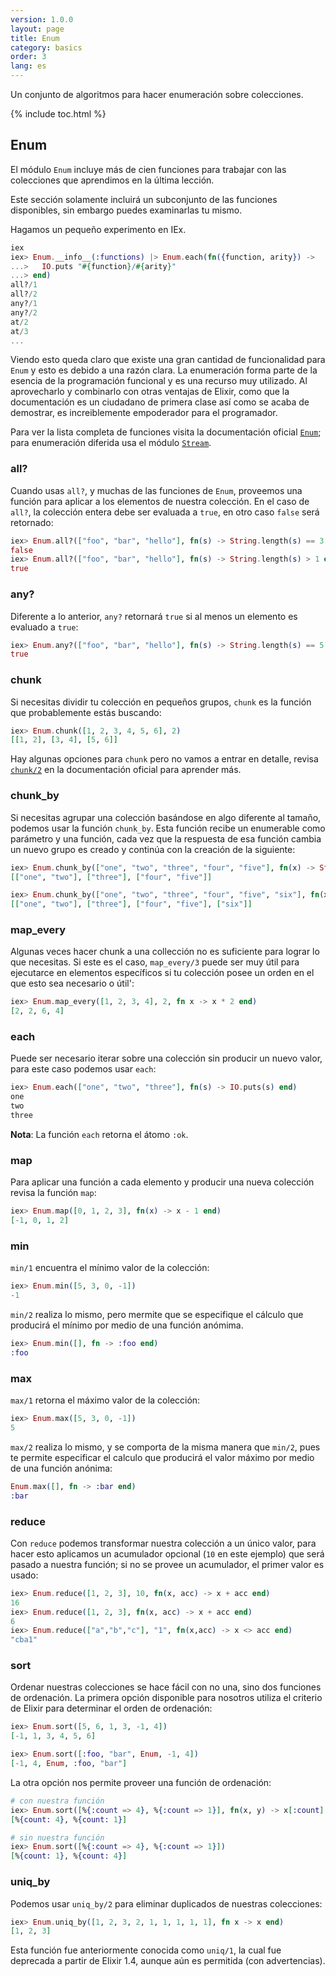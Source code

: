 ```yaml
---
version: 1.0.0
layout: page
title: Enum
category: basics
order: 3
lang: es
---
```


Un conjunto de algoritmos para hacer enumeración sobre colecciones.

{% include toc.html %}

## Enum

El módulo `Enum` incluye más de cien funciones para trabajar con las colecciones que aprendimos en la última lección.

Este sección solamente incluirá un subconjunto de las funciones disponibles, sin embargo puedes examinarlas tu mismo.

Hagamos un pequeño experimento en IEx.

```elixir
iex
iex> Enum.__info__(:functions) |> Enum.each(fn({function, arity}) ->
...>   IO.puts "#{function}/#{arity}"
...> end)
all?/1
all?/2
any?/1
any?/2
at/2
at/3
...
```

Viendo esto queda claro que existe una gran cantidad de funcionalidad para `Enum` y esto es debido a una razón clara. La enumeración forma parte de la esencia de la programación funcional y es una recurso muy utilizado.
Al aprovecharlo y combinarlo con otras ventajas de Elixir, como que la documentación es un ciudadano de primera clase así como se acaba de demostrar, es increiblemente empoderador para el programador.

Para ver la lista completa de funciones visita la documentación oficial [`Enum`](http://elixir-lang.org/docs/stable/elixir/Enum.html); para enumeración diferida usa el módulo [`Stream`](http://elixir-lang.org/docs/stable/elixir/Stream.html).


### all?

Cuando usas `all?`, y muchas de las funciones de `Enum`, proveemos una función para aplicar a los elementos de nuestra colección. En el caso de `all?`, la colección entera debe ser evaluada a `true`, en otro caso `false` será retornado:

```elixir
iex> Enum.all?(["foo", "bar", "hello"], fn(s) -> String.length(s) == 3 end)
false
iex> Enum.all?(["foo", "bar", "hello"], fn(s) -> String.length(s) > 1 end)
true
```

### any?

Diferente a lo anterior, `any?` retornará `true` si al menos un elemento es evaluado a `true`:

```elixir
iex> Enum.any?(["foo", "bar", "hello"], fn(s) -> String.length(s) == 5 end)
true
```

### chunk

Si necesitas dividir tu colección en pequeños grupos, `chunk` es la función que probablemente estás buscando:

```elixir
iex> Enum.chunk([1, 2, 3, 4, 5, 6], 2)
[[1, 2], [3, 4], [5, 6]]
```

Hay algunas opciones para `chunk` pero no vamos a entrar en detalle, revisa [`chunk/2`](http://elixir-lang.org/docs/stable/elixir/Enum.html#chunk/2) en la documentación oficial para aprender más.

### chunk_by

Si necesitas agrupar una colección basándose en algo diferente al tamaño, podemos usar la función `chunk_by`. Esta función recibe un enumerable como parámetro y una función, cada vez que la respuesta de esa función cambia un nuevo grupo es creado y continúa con la creación de la siguiente:

```elixir
iex> Enum.chunk_by(["one", "two", "three", "four", "five"], fn(x) -> String.length(x) end)
[["one", "two"], ["three"], ["four", "five"]]

iex> Enum.chunk_by(["one", "two", "three", "four", "five", "six"], fn(x) -> String.length(x) end)
[["one", "two"], ["three"], ["four", "five"], ["six"]]
```
### map_every

Algunas veces hacer chunk a una collección no es suficiente para lograr lo que necesitas. Si este es el caso, `map_every/3` puede ser muy útil para ejecutarce en elementos específicos si tu colección posee un orden en el que esto sea necesario o útil':

```elixir
iex> Enum.map_every([1, 2, 3, 4], 2, fn x -> x * 2 end)
[2, 2, 6, 4]
```

### each

Puede ser necesario iterar sobre una colección sin producir un nuevo valor, para este caso podemos usar `each`:

```elixir
iex> Enum.each(["one", "two", "three"], fn(s) -> IO.puts(s) end)
one
two
three
```

__Nota__: La función `each` retorna el átomo `:ok`.

### map

Para aplicar una función a cada elemento y producir una nueva colección revisa la función `map`:

```elixir
iex> Enum.map([0, 1, 2, 3], fn(x) -> x - 1 end)
[-1, 0, 1, 2]
```

### min

`min/1` encuentra el mínimo valor de la colección:

```elixir
iex> Enum.min([5, 3, 0, -1])
-1
```

`min/2` realiza lo mismo, pero mermite que se especifique el cálculo que producirá el mínimo por medio de una función anómima.

```elixir
iex> Enum.min([], fn -> :foo end)
:foo
```

### max

`max/1` retorna el máximo valor de la colección:

```elixir
iex> Enum.max([5, 3, 0, -1])
5
```

`max/2` realiza lo mismo, y se comporta de la misma manera que  `min/2`, pues te permite especificar el calculo que producirá el valor máximo por medio de una función anónima:

```elixir
Enum.max([], fn -> :bar end)
:bar
```

### reduce

Con `reduce` podemos transformar nuestra colección a un único valor, para hacer esto aplicamos un acumulador opcional (`10` en este ejemplo) que será pasado a nuestra función; si no se provee un acumulador, el primer valor es usado:

```elixir
iex> Enum.reduce([1, 2, 3], 10, fn(x, acc) -> x + acc end)
16
iex> Enum.reduce([1, 2, 3], fn(x, acc) -> x + acc end)
6
iex> Enum.reduce(["a","b","c"], "1", fn(x,acc) -> x <> acc end)
"cba1"
```

### sort

Ordenar nuestras colecciones se hace fácil con no una, sino dos funciones de ordenación. La primera opción disponible para nosotros utiliza el criterio de Elixir para determinar el orden de ordenación:

```elixir
iex> Enum.sort([5, 6, 1, 3, -1, 4])
[-1, 1, 3, 4, 5, 6]

iex> Enum.sort([:foo, "bar", Enum, -1, 4])
[-1, 4, Enum, :foo, "bar"]
```

La otra opción nos permite proveer una función de ordenación:

```elixir
# con nuestra función
iex> Enum.sort([%{:count => 4}, %{:count => 1}], fn(x, y) -> x[:count] > y[:count] end)
[%{count: 4}, %{count: 1}]

# sin nuestra función
iex> Enum.sort([%{:count => 4}, %{:count => 1}])
[%{count: 1}, %{count: 4}]
```

### uniq_by

Podemos usar `uniq_by/2` para eliminar duplicados de nuestras colecciones:

```elixir
iex> Enum.uniq_by([1, 2, 3, 2, 1, 1, 1, 1, 1], fn x -> x end)
[1, 2, 3]
```
Esta función fue anteriormente conocida como `uniq/1`, la cual fue deprecada a partir de Elixir 1.4, aunque aún es permitida (con advertencias).
